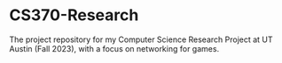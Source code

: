 # CS370-Research
 The project repository for my Computer Science Research Project at UT Austin (Fall 2023), with a focus on networking for games.
